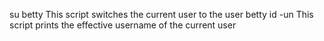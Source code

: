su betty This script switches the current user to the user betty
id -un This script prints the effective username of the current user
